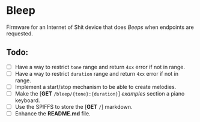 # Bleep
Firmware for an Internet of Shit device that does *Beeps* when endpoints are requested.

## Todo:
- [ ] Have a way to restrict `tone` range and return `4xx` error if not in range.
- [ ] Have a way to restrict `duration` range and return `4xx` error if not in range.
- [ ] Implement a start/stop mechanism to be able to create melodies.
- [ ] Make the [**GET** `/bleep/{tone}:{duration}`] *examples* section a piano keyboard.
- [ ] Use the SPIFFS to store the [**GET** `/`] markdown.
- [ ] Enhance the **README.md** file.
